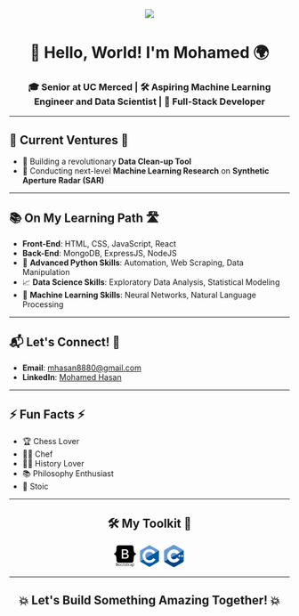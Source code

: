<div align="center">
  <img src="https://media.giphy.com/media/v1.Y2lkPTc5MGI3NjExcW90ZjJtNDNoaGt6aHc3aHU2bDFrM2s1dHVtZTB0dXc1dDF3dGl4MiZlcD12MV9pbnRlcm5hbF9naWZfYnlfaWQmY3Q9Zw/26AHqZycSplGWWPAI/giphy.gif" width="250">
  <h1>👋 Hello, World! I'm Mohamed 🌍</h1>
  <h3>🎓 Senior at UC Merced | 🛠️ Aspiring Machine Learning Engineer and Data Scientist | 🧙 Full-Stack Developer </h3>
</div>

---

## 🚀 Current Ventures 🚀

- 🧹 Building a revolutionary **Data Clean-up Tool**
- 🤖 Conducting next-level **Machine Learning Research** on **Synthetic Aperture Radar (SAR)**

---

## 📚 On My Learning Path 🛣️

- **Front-End**: HTML, CSS, JavaScript, React
- **Back-End**: MongoDB, ExpressJS, NodeJS
- 🐍 **Advanced Python Skills**: Automation, Web Scraping, Data Manipulation
- 📈 **Data Science Skills**: Exploratory Data Analysis, Statistical Modeling
- 🤖 **Machine Learning Skills**: Neural Networks, Natural Language Processing

---

## 📬 Let's Connect! 💌

- **Email**: mhasan8880@gmail.com
- **LinkedIn**: [Mohamed Hasan](https://www.linkedin.com/in/mohamed-hasan-4b850418a/)

---

## ⚡ Fun Facts ⚡

- 🏆 Chess Lover
- 👨‍🍳 Chef
- 🕵️‍♂️ History Lover
- 📚 Philosophy Enthusiast
- 📖 Stoic

---

<div align="center">

  ## 🛠️ My Toolkit 🧰

  <code><img height="40" src="https://raw.githubusercontent.com/devicons/devicon/master/icons/bootstrap/bootstrap-plain-wordmark.svg"></code>
  <code><img height="40" src="https://raw.githubusercontent.com/devicons/devicon/master/icons/c/c-original.svg"></code>
  <code><img height="40" src="https://raw.githubusercontent.com/devicons/devicon/master/icons/cplusplus/cplusplus-original.svg"></code>
  <!-- Add more here -->

</div>

---

<div align="center">

  ## 💥 Let's Build Something Amazing Together! 💥

</div>


